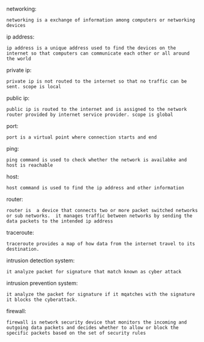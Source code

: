 networking:

    networking is a exchange of information among computers or networking devices
    
ip address:

    ip address is a unique address used to find the devices on the internet so that computers can communicate each other or all around the world
    
 private ip:
 
    private ip is not routed to the internet so that no traffic can be sent. scope is local 
    
public ip:

    public ip is routed to the internet and is assigned to the network router provided by internet service provider. scope is global
    
port:

    port is a virtual point where connection starts and end
    
ping:

    ping command is used to check whether the network is availabke and host is reachable
    
host:

    host command is used to find the ip address and other information
    
router:

    router is  a device that connects two or more packet switched networks or sub networks.  it manages traffic between networks by sending the data packets to the intended ip address
    
traceroute:

    traceroute provides a map of how data from the internet travel to its destination.
    
intrusion detection system:

    it analyze packet for signature that match known as cyber attack
    
intrusion prevention system:

    it analyze the packet for signature if it mqatches with the signature it blocks the cyberattack.
    
firewall:

    firewall is network security device that monitors the incoming and outgoing data packets and decides whether to allow or block the specific packets based on the set of security rules

    

    
    
